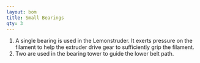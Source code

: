 ```yaml
---
layout: bom
title: Small Bearings
qty: 3
---
```


1. A single bearing is used in the Lemonstruder. It exerts pressure on the filament to help the extruder drive gear
to sufficiently grip the filament. 
2. Two are used in the bearing tower to guide the lower belt path.